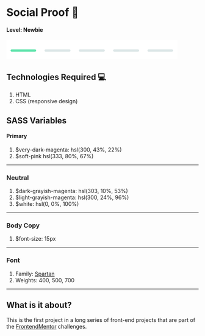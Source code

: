 # Social Proof 💬

#### Level: Newbie  
![image info](./level.png)

## Technologies Required 💻

1. HTML
2. CSS (responsive design)

## SASS Variables

#### Primary 

1. $very-dark-magenta: hsl(300, 43%, 22%)
2. $soft-pink hsl(333, 80%, 67%)

---

### Neutral

1. $dark-grayish-magenta: hsl(303, 10%, 53%)
2. $light-grayish-magenta: hsl(300, 24%, 96%)
3. $white: hsl(0, 0%, 100%)

---

### Body Copy

1. $font-size: 15px

--- 

### Font

1. Family: [Spartan](https://fonts.google.com/speciment/Spartan)
2. Weights: 400, 500, 700

---

## What is it about?

This is the first project in a long series of front-end projects that are part of the [FrontendMentor](https://www.frontendmentor.io/challenges) challenges.

